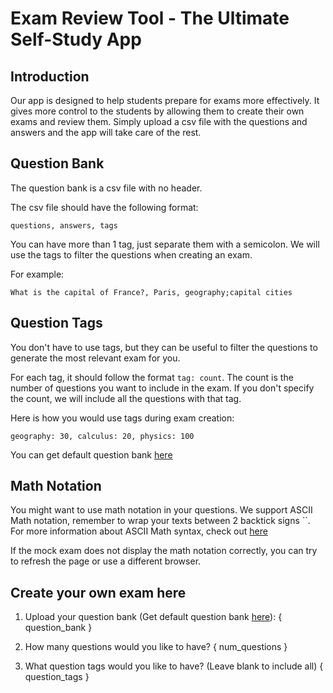 # Exam Review Tool - The Ultimate Self-Study App

## Introduction

Our app is designed to help students prepare for exams more effectively. It gives more control to the students by allowing them to create their own exams and review them. Simply upload a csv file with the questions and answers and the app will take care of the rest.

## Question Bank

The question bank is a csv file with no header.

The csv file should have the following format:

```
questions, answers, tags
```

You can have more than 1 tag, just separate them with a semicolon. We will use the tags to filter the questions when creating an exam.

For example:

```
What is the capital of France?, Paris, geography;capital cities
```

## Question Tags

You don't have to use tags, but they can be useful to filter the questions to generate the most relevant exam for you.

For each tag, it should follow the format `tag: count`. The count is the number of questions you want to include in the exam. If you don't specify the count, we will include all the questions with that tag.

Here is how you would use tags during exam creation:

```
geography: 30, calculus: 20, physics: 100
```

You can get default question bank [here](https://raw.githubusercontent.com/ball2004244/Exam-Review-Tool/main/batches/standard/input/question_bank.csv)

## Math Notation

You might want to use math notation in your questions. We support ASCII Math notation, remember to wrap your texts between 2 backtick signs \`\`. For more information about ASCII Math syntax, check out [here](https://asciimath.org/)

If the mock exam does not display the math notation correctly, you can try to refresh the page or use a different browser.

## Create your own exam here

1. Upload your question bank (Get default question bank [here](https://raw.githubusercontent.com/ball2004244/Exam-Review-Tool/main/batches/standard/input/question_bank.csv)):
   { question_bank }

2. How many questions would you like to have?
   { num_questions }

3. What question tags would you like to have? (Leave blank to include all)
   { question_tags }
